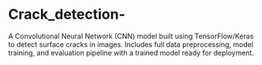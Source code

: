 # Crack_detection-
A Convolutional Neural Network (CNN) model built using TensorFlow/Keras to detect surface cracks in images. Includes full data preprocessing, model training, and evaluation pipeline with a trained model ready for deployment.
